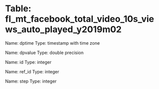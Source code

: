 Table: fl_mt_facebook_total_video_10s_views_auto_played_y2019m02
================================================================

Name: dptime
Type: timestamp with time zone

Name: dpvalue
Type: double precision

Name: id
Type: integer

Name: ref_id
Type: integer

Name: step
Type: integer

